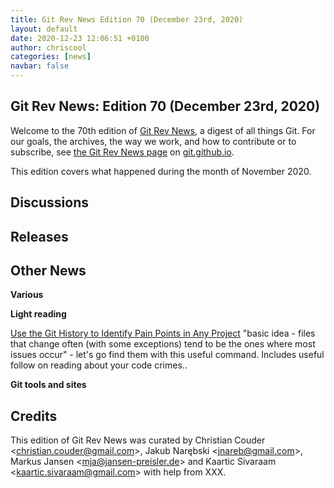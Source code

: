 ```yaml
---
title: Git Rev News Edition 70 (December 23rd, 2020)
layout: default
date: 2020-12-23 12:06:51 +0100
author: chriscool
categories: [news]
navbar: false
---
```


## Git Rev News: Edition 70 (December 23rd, 2020)

Welcome to the 70th edition of [Git Rev News](https://git.github.io/rev_news/rev_news/),
a digest of all things Git. For our goals, the archives, the way we work, and how to contribute or to
subscribe, see [the Git Rev News page](https://git.github.io/rev_news/rev_news/) on [git.github.io](http://git.github.io).

This edition covers what happened during the month of November 2020.

## Discussions

<!---
### General
-->

<!---
### Reviews
-->

<!---
### Support
-->

<!---
## Developer Spotlight:
-->

## Releases


## Other News

__Various__


__Light reading__

[Use the Git History to Identify Pain Points in Any Project](https://preslav.me/2020/03/01/use-the-git-history/)
"basic idea - files that change often (with some exceptions) tend to be the ones where most issues occur" - let's go find them with this useful command. Includes useful follow on reading about your code crimes..

__Git tools and sites__


## Credits

This edition of Git Rev News was curated by
Christian Couder &lt;<christian.couder@gmail.com>&gt;,
Jakub Narębski &lt;<jnareb@gmail.com>&gt;,
Markus Jansen &lt;<mja@jansen-preisler.de>&gt; and
Kaartic Sivaraam &lt;<kaartic.sivaraam@gmail.com>&gt;
with help from XXX.
